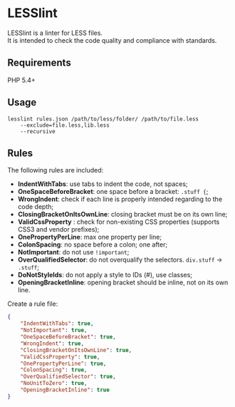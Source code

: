 LESSlint
========

LESSlint is a linter for LESS files.<br>
It is intended to check the code quality and compliance with standards.

## Requirements

PHP 5.4+

## Usage

```
lesslint rules.json /path/to/less/folder/ /path/to/file.less
    --exclude=file.less,lib.less
    --recursive
```

## Rules

The following rules are included:

  * **IndentWithTabs**: use tabs to indent the code, not spaces;
  * **OneSpaceBeforeBracket**: one space before a bracket: `.stuff {`;
  * **WrongIndent**: check if each line is properly intended regarding to the code depth;
  * **ClosingBracketOnItsOwnLine**: closing bracket must be on its own line;
  * **ValidCssProperty** : check for non-existing CSS properties (supports CSS3 and vendor prefixes);
  * **OnePropertyPerLine**: max one property per line;
  * **ColonSpacing**: no space before a colon; one after;
  * **NotImportant**: do not use `!important`;
  * **OverQualifiedSelector**: do not overqualify the selectors. `div.stuff` → `.stuff`;
  * **DoNotStyleIds**: do not apply a style to IDs (#), use classes;
  * **OpeningBracketInline**: opening bracket should be inline, not on its own line.


Create a rule file:

```json
{
	"IndentWithTabs": true,
	"NotImportant": true,
	"OneSpaceBeforeBracket": true,
	"WrongIndent": true,
	"ClosingBracketOnItsOwnLine": true,
	"ValidCssProperty": true,
	"OnePropertyPerLine": true,
	"ColonSpacing": true,
	"OverQualifiedSelector": true,
	"NoUnitToZero": true,
	"OpeningBracketInline": true
}
```